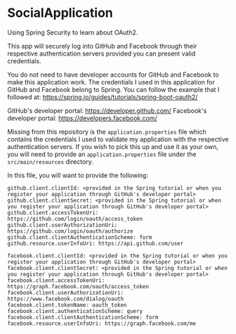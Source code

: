 # SocialApplication
Using Spring Security to learn about OAuth2.

This app will securely log into GitHub and Facebook through their respective authentication servers provided you can present valid credentials.

You do not need to have developer accounts for GitHub and Facebook to make this application work. The credentials I used in this application for GitHub and Facebook belong to Spring. You can follow the example that I followed at: https://spring.io/guides/tutorials/spring-boot-oauth2/

GitHub's developer portal: https://developer.github.com/
Facebook's developer portal: https://developers.facebook.com/

Missing from this repository is the `application.properties` file which contains the credentials I used to validate my application with the respective authentication servers.  If you wish to pick this up and use it as your own, you will need to provide an `application.properties` file under the `src/main/resources` directory.

In this file, you will want to provide the following:

```
github.client.clientId: <provided in the Spring tutorial or when you register your application through GitHub's developer portal>
github.client.clientSecret: <provided in the Spring tutorial or when you register your application through GitHub's developer portal>
github.client.accessTokenUri: https://github.com/login/oauth/access_token
github.client.userAuthorizationUri: https://github.com/login/oauth/authorize
github.client.clientAuthenticationScheme: form
github.resource.userInfoUri: https://api.github.com/user

facebook.client.clientId: <provided in the Spring tutorial or when you register your application through GitHub's developer portal>
facebook.client.clientSecret: <provided in the Spring tutorial or when you register your application through GitHub's developer portal>
facebook.client.accessTokenUri: https://graph.facebook.com/oauth/access_token
facebook.client.userAuthorizationUri: https://www.facebook.com/dialog/oauth
facebook.client.tokenName: oauth_token
facebook.client.authenticationScheme: query
facebook.client.clientAuthenticationScheme: form
facebook.resource.userInfoUri: https://graph.facebook.com/me
```